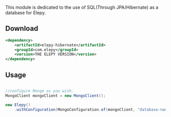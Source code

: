 This module is dedicated to the use of SQL(Through JPA/Hibernate) as a database for Elepy.

## Download

```xml
<dependency>
    <artifactId>elepy-hibernate</artifactId>
    <groupId>com.elepy</groupId>
    <version>THE ELEPY VERSION</version>
</dependency>
```

## Usage


```java

//configure Mongo as you wish.
MongoClient mongoClient = new MongoClient();

new Elepy()
    .withConfiguration(MongoConfiguration.of(mongoClient, "database-name"))
```
